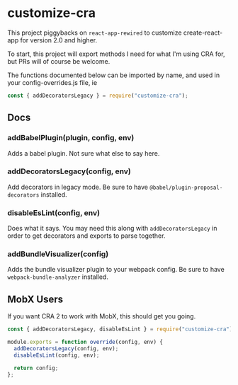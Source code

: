 # customize-cra

This project piggybacks on `react-app-rewired` to customize create-react-app for version 2.0 and higher.

To start, this project will export methods I need for what I'm using CRA for, but PRs will of course be welcome.

The functions documented below can be imported by name, and used in your config-overrides.js file, ie

```js
const { addDecoratorsLegacy } = require("customize-cra");
```

## Docs

### addBabelPlugin(plugin, config, env)

Adds a babel plugin. Not sure what else to say here.

### addDecoratorsLegacy(config, env)

Add decorators in legacy mode. Be sure to have `@babel/plugin-proposal-decorators` installed.

### disableEsLint(config, env)

Does what it says. You may need this along with `addDecoratorsLegacy` in order to get decorators and exports to parse together.

### addBundleVisualizer(config)

Adds the bundle visualizer plugin to your webpack config. Be sure to have `webpack-bundle-analyzer` installed.

## MobX Users

If you want CRA 2 to work with MobX, this should get you going.

```js
const { addDecoratorsLegacy, disableEsLint } = require("customize-cra");

module.exports = function override(config, env) {
  addDecoratorsLegacy(config, env);
  disableEsLint(config, env);

  return config;
};
```
